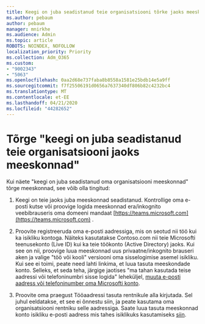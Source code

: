 ```yaml
---
title: Keegi on juba seadistanud teie organisatsiooni tõrke jaoks meeskonnad
ms.author: pebaum
author: pebaum
manager: mnirkhe
ms.audience: Admin
ms.topic: article
ROBOTS: NOINDEX, NOFOLLOW
localization_priority: Priority
ms.collection: Adm_O365
ms.custom:
- "9002343"
- "5063"
ms.openlocfilehash: 0aa2d68e737faba8b8558a1581e25bdb14e5a9ff
ms.sourcegitcommit: f7f25506191d0656a7637340df806b82c4232bc4
ms.translationtype: MT
ms.contentlocale: et-EE
ms.lasthandoff: 04/21/2020
ms.locfileid: "44282652"
---
```

# <a name="someone-has-already-set-up-teams-for-your-organization-error"></a>Tõrge "keegi on juba seadistanud teie organisatsiooni jaoks meeskonnad"

Kui näete "keegi on juba seadistanud oma organisatsiooni meeskonnad" tõrge meeskonnad, see võib olla tingitud:

1. Keegi on teie jaoks juba meeskonnad seadistanud. Kontrollige oma e-posti kutse või proovige logida meeskonnad era/inkognito veebibrauseris oma domeeni mandaat [https://teams.microsoft.com](https://teams.microsoft.com) .

2. Proovite registreeruda oma e-posti aadressiga, mis on seotud nii töö kui ka isikliku kontoga. Näiteks kasutatakse Contoso.com nii teie Microsofti teenusekonto (Live ID) kui ka teie töökonto (Active Directory) jaoks. Kui see on nii, proovige luua meeskonnad uus privaatne/inkognito brauseri aken ja valige "töö või kooli" versiooni oma sisselogimise asemel isikliku. Kui see ei toimi, peate need lahti linkima, et luua tasuta meeskondade konto. Selleks, et seda teha, järgige jaotises "ma tahan kasutada teise aadressi või telefoninumbri sisse logida" leheküljel, [muuta e-posti aadress või telefoninumber oma Microsofti konto](https://support.microsoft.com/help/12407).

3. Proovite oma praegust Tööaadressi tasuta rentnikule alla kirjutada. Sel juhul eeldatakse, et see ei õnnestu siin, ja peate kasutama oma organisatsiooni rentniku selle aadressiga. Saate luua tasuta meeskonnad konto isikliku e-posti aadress mis tahes isiklikuks kasutamiseks [siin](https://products.office.com/microsoft-teams/group-chat-software).

